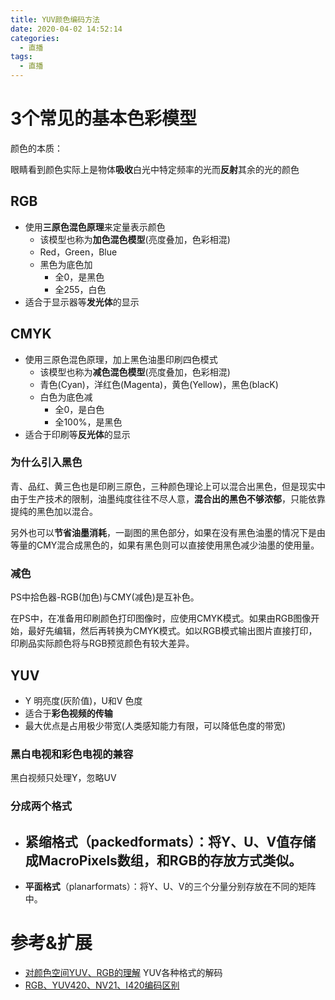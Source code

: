```yaml
---
title: YUV颜色编码方法
date: 2020-04-02 14:52:14
categories:
  - 直播
tags:
  - 直播
---
```


# 3个常见的基本色彩模型

颜色的本质：

眼睛看到颜色实际上是物体**吸收**白光中特定频率的光而**反射**其余的光的颜色

## RGB

- 使用**三原色混色原理**来定量表示颜色
	- 该模型也称为**加色混色模型**(亮度叠加，色彩相混)
	- Red，Green，Blue
	- 黑色为底色加
		- 全0，是黑色
		- 全255，白色
- 适合于显示器等**发光体**的显示

## CMYK

- 使用三原色混色原理，加上黑色油墨印刷四色模式
	- 该模型也称为**减色混色模型**(亮度叠加，色彩相混)
	- 青色(Cyan)，洋红色(Magenta)，黄色(Yellow)，黑色(blacK)
	- 白色为底色减
		- 全0，是白色
		- 全100%，是黑色
- 适合于印刷等**反光体**的显示

### 为什么引入黑色

青、品红、黄三色也是印刷三原色，三种颜色理论上可以混合出黑色，但是现实中由于生产技术的限制，油墨纯度往往不尽人意，**混合出的黑色不够浓郁**，只能依靠提纯的黑色加以混合。

另外也可以**节省油墨消耗**，一副图的黑色部分，如果在没有黑色油墨的情况下是由等量的CMY混合成黑色的，如果有黑色则可以直接使用黑色减少油墨的使用量。

### 减色

PS中拾色器-RGB(加色)与CMY(减色)是互补色。

在PS中，在准备用印刷颜色打印图像时，应使用CMYK模式。如果由RGB图像开始，最好先编辑，然后再转换为CMYK模式。如以RGB模式输出图片直接打印，印刷品实际颜色将与RGB预览颜色有较大差异。

## YUV

- Y 明亮度(灰阶值)，U和V 色度
- 适合于**彩色视频的传输**
- 最大优点是占用极少带宽(人类感知能力有限，可以降低色度的带宽)

### 黑白电视和彩色电视的兼容

黑白视频只处理Y，忽略UV

### 分成两个格式

- **紧缩格式**（packedformats）：将Y、U、V值存储成MacroPixels数组，和RGB的存放方式类似。
	- 
- **平面格式**（planarformats）：将Y、U、V的三个分量分别存放在不同的矩阵中。

# 参考&扩展

- [对颜色空间YUV、RGB的理解](https://blog.csdn.net/asahinokawa/article/details/80596655) YUV各种格式的解码
- [RGB、YUV420、NV21、I420编码区别](https://blog.csdn.net/qinbin2015/article/details/90692425)